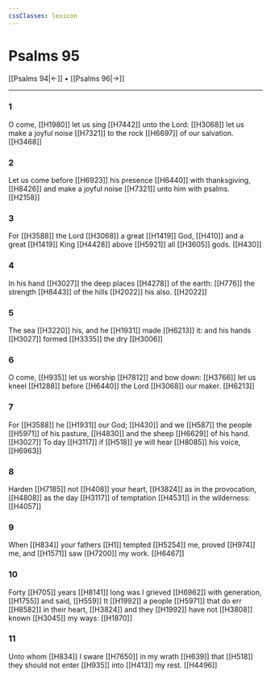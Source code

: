 ```yaml
---
cssClasses: lexicon
---
```

# Psalms 95

[[Psalms 94|←]] • [[Psalms 96|→]]

---

### 1
O come, [[H1980]] let us sing [[H7442]] unto the Lord: [[H3068]] let us make a joyful noise [[H7321]] to the rock [[H6697]] of our salvation. [[H3468]]

### 2
Let us come before [[H6923]] his presence [[H6440]] with thanksgiving, [[H8426]] and make a joyful noise [[H7321]] unto him with psalms. [[H2158]]

### 3
For [[H3588]] the Lord [[H3068]] a great [[H1419]] God, [[H410]] and a great [[H1419]] King [[H4428]] above [[H5921]] all [[H3605]] gods. [[H430]]

### 4
In his hand [[H3027]] the deep places [[H4278]] of the earth: [[H776]] the strength [[H8443]] of the hills [[H2022]] his also. [[H2022]]

### 5
The sea [[H3220]] his, and he [[H1931]] made [[H6213]] it: and his hands [[H3027]] formed [[H3335]] the dry [[H3006]]

### 6
O come, [[H935]] let us worship [[H7812]] and bow down: [[H3766]] let us kneel [[H1288]] before [[H6440]] the Lord [[H3068]] our maker. [[H6213]]

### 7
For [[H3588]] he [[H1931]] our God; [[H430]] and we [[H587]] the people [[H5971]] of his pasture, [[H4830]] and the sheep [[H6629]] of his hand. [[H3027]] To day [[H3117]] if [[H518]] ye will hear [[H8085]] his voice, [[H6963]]

### 8
Harden [[H7185]] not [[H408]] your heart, [[H3824]] as in the provocation, [[H4808]] as the day [[H3117]] of temptation [[H4531]] in the wilderness: [[H4057]]

### 9
When [[H834]] your fathers [[H1]] tempted [[H5254]] me, proved [[H974]] me, and [[H1571]] saw [[H7200]] my work. [[H6467]]

### 10
Forty [[H705]] years [[H8141]] long was I grieved [[H6962]] with generation, [[H1755]] and said, [[H559]] It [[H1992]] a people [[H5971]] that do err [[H8582]] in their heart, [[H3824]] and they [[H1992]] have not [[H3808]] known [[H3045]] my ways: [[H1870]]

### 11
Unto whom [[H834]] I sware [[H7650]] in my wrath [[H639]] that [[H518]] they should not enter [[H935]] into [[H413]] my rest. [[H4496]]